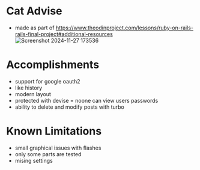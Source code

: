 # Cat Advise
- made as part of https://www.theodinproject.com/lessons/ruby-on-rails-rails-final-project#additional-resources
![Screenshot 2024-11-27 173536](https://github.com/user-attachments/assets/cb5924a0-d894-4c2d-911a-5aa46de62806)
# Accomplishments
- support for google oauth2
- like history
- modern layout
- protected with devise = noone can view users passwords
- ability to delete and modify posts with turbo

# Known Limitations
- small graphical issues with flashes
- only some parts are tested
- mising settings
